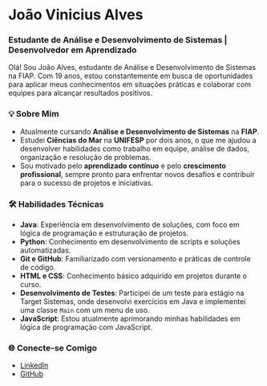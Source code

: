 # João Vinicius Alves

### Estudante de Análise e Desenvolvimento de Sistemas | Desenvolvedor em Aprendizado

Olá! Sou João Alves, estudante de Análise e Desenvolvimento de Sistemas na FIAP. Com 19 anos, estou constantemente em busca de oportunidades para aplicar meus conhecimentos em situações práticas e colaborar com equipes para alcançar resultados positivos.

### 💡 Sobre Mim

- Atualmente cursando **Análise e Desenvolvimento de Sistemas** na **FIAP**.
- Estudei **Ciências do Mar** na **UNIFESP** por dois anos, o que me ajudou a desenvolver habilidades como trabalho em equipe, análise de dados, organização e resolução de problemas.
- Sou motivado pelo **aprendizado contínuo** e pelo **crescimento profissional**, sempre pronto para enfrentar novos desafios e contribuir para o sucesso de projetos e iniciativas.

### 🛠️ Habilidades Técnicas

- **Java**: Experiência em desenvolvimento de soluções, com foco em lógica de programação e estruturação de projetos.
- **Python**: Conhecimento em desenvolvimento de scripts e soluções automatizadas.
- **Git e GitHub**: Familiarizado com versionamento e práticas de controle de código.
- **HTML e CSS**: Conhecimento básico adquirido em projetos durante o curso.
- **Desenvolvimento de Testes**: Participei de um teste para estágio na Target Sistemas, onde desenvolvi exercícios em Java e implementei uma classe `Main` com um menu de uso.
- **JavaScript**: Estou atualmente aprimorando minhas habilidades em lógica de programação com JavaScript.

### 🌐 Conecte-se Comigo

- [LinkedIn](https://www.linkedin.com/in/joao-v-alves/)
- [GitHub](https://github.com/ehojonv)

